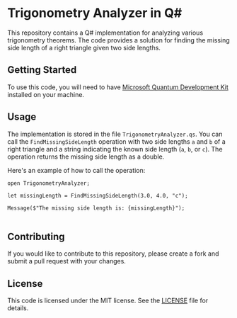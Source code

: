 <h1>Trigonometry Analyzer in Q#</h1>

<p>This repository contains a Q# implementation for analyzing various trigonometry theorems. The code provides a solution for finding the missing side length of a right triangle given two side lengths.</p>

<h2>Getting Started</h2>

<p>To use this code, you will need to have <a href="https://docs.microsoft.com/en-us/quantum/install-guide/index?tabs=tabid-vscode">Microsoft Quantum Development Kit</a> installed on your machine.</p>

<h2>Usage</h2>

<p>The implementation is stored in the file <code>TrigonometryAnalyzer.qs</code>. You can call the <code>FindMissingSideLength</code> operation with two side lengths <code>a</code> and <code>b</code> of a right triangle and a string indicating the known side length (<code>a</code>, <code>b</code>, or <code>c</code>). The operation returns the missing side length as a double.</p>

<p>Here's an example of how to call the operation:</p>

<pre>
<code>open TrigonometryAnalyzer;

let missingLength = FindMissingSideLength(3.0, 4.0, "c");

Message($"The missing side length is: {missingLength}");
</code>
</pre>

<h2>Contributing</h2>

<p>If you would like to contribute to this repository, please create a fork and submit a pull request with your changes.</p>

<h2>License</h2>

<p>This code is licensed under the MIT license. See the <a href="LICENSE">LICENSE</a> file for details.</p>
